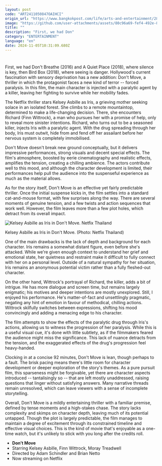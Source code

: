 ```yaml
---
layout: post
code: "ART2411050847OAIHCI"
origin_url: "https://www.bangkokpost.com/life/arts-and-entertainment/2894088/a-deadly-game"
image: "https://github.com/user-attachments/assets/80c96a69-fef4-492e-8d3e-a7724b65ca7b"
title: ""
description: "First, we had Don"
category: "ENTERTAINMENT"
language: "en"
date: 2024-11-05T10:31:09.680Z
---
```


# 

First, we had Don't Breathe (2016) and A Quiet Place (2018), where silence is key, then Bird Box (2018), where seeing is danger. Hollywood's current fascination with sensory deprivation has a new addition: Don't Move, a thriller in which the protagonist faces a new kind of terror -- forced paralysis. In this film, the main character is injected with a paralytic agent by a killer, leaving her fighting to survive while her mobility fades.

The Netflix thriller stars Kelsey Asbille as Iris, a grieving mother seeking solace in an isolated forest. She climbs to a remote mountaintop, determined to make a life-changing decision. There, she encounters Richard (Finn Wittrock), a man who pursues her with a promise of help, only to reveal more sinister intentions. Richard, who turns out to be a seasoned killer, injects Iris with a paralytic agent. With the drug spreading through her body, Iris must outwit, hide from and fend off her assailant before her nervous system is completely immobilised.

Don't Move doesn't break new ground conceptually, but it delivers impressive performances, strong visuals and decent special effects. The film's atmosphere, boosted by eerie cinematography and realistic effects, amplifies the tension, creating a chilling ambience. The actors contribute well to this mood, and although the character development is limited, their performances help pull the audience into the suspenseful experience as much as the material allows.

As for the story itself, Don't Move is an effective yet fairly predictable thriller. Once the initial suspense kicks in, the film settles into a standard cat-and-mouse format, with few surprises along the way. There are several moments of genuine tension, and a few twists and action sequences that work well. However, the film leaves more than a few plot holes, which detract from its overall impact.

![Kelsey Asbille as Iris in Don't Move. Netfix Thailand](https://github.com/user-attachments/assets/f6707c75-df37-4535-890e-55f479ccff10)

Kelsey Asbille as Iris in Don't Move. (Photo: Netfix Thailand)

One of the main drawbacks is the lack of depth and background for each character. Iris remains a somewhat distant figure, even before she's attacked. While we're given enough context to understand her grief and emotional state, her quietness and restraint make it difficult to fully connect with her on a personal level. Outside of a natural sympathy for her situation, Iris remains an anonymous potential victim rather than a fully fleshed-out character.

On the other hand, Wittrock's portrayal of Richard, the killer, adds a bit of intrigue. He has more dialogue and screen time, but remains largely enigmatic; his motives and deeper intentions are mostly unexplored. Still, I enjoyed his performance. He's matter-of-fact and unsettlingly pragmatic, negating any hint of emotion in favour of methodical, chilling actions. Wittrock skilfully switches between expressions, shifting his mood convincingly and adding a menacing edge to his character.

The film attempts to show the effects of the paralytic drug through Iris's actions, allowing us to witness the progression of her paralysis. While this is a useful visual cue, it's done with little subtlety, as if the filmmakers feared the audience might miss the significance. This lack of nuance detracts from the tension, and the exaggerated effects of the drug's progression feel heavy-handed.

Clocking in at a concise 92 minutes, Don't Move is lean, though perhaps to a fault. The brisk pacing means there's little room for character development or deeper exploration of the story's themes. As a pure pursuit film, this sparseness might be forgivable, yet there are character aspects introduced -- tantalisingly so -- that are left mostly unaddressed, raising questions that linger without satisfying answers. Many narrative threads remain unresolved, which can leave viewers with a sense of incomplete storytelling.

Overall, Don't Move is a mildly entertaining thriller with a familiar premise, defined by tense moments and a high-stakes chase. The story lacks complexity and skimps on character depth, leaving much of its potential untapped. Though the plot is largely predictable, the film manages to maintain a degree of excitement through its constrained timeline and effective visual choices. This is the kind of movie that's enjoyable as a one-time watch, but it's unlikely to stick with you long after the credits roll.

*   **Don’t Move**
*   Starring Kelsey Asbille, Finn Wittrock, Moray Treadwell
*   Directed by Adam Schindler and Brian Netto
*   Now streaming on Netflix
